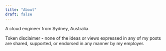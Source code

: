 ```yaml
---
title: "About"
draft: false
---
```

A cloud engineer from Sydney, Australia.

Token disclaimer - none of the ideas or views expressed in any of my posts are shared, supported, or endorsed in any manner by my employer.